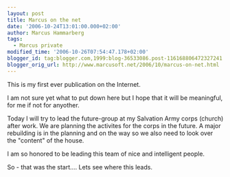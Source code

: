 ```yaml
---
layout: post
title: Marcus on the net
date: '2006-10-24T13:01:00.000+02:00'
author: Marcus Hammarberg
tags:
  - Marcus private
modified_time: '2006-10-26T07:54:47.178+02:00'
blogger_id: tag:blogger.com,1999:blog-36533086.post-116168806472327241
blogger_orig_url: http://www.marcusoft.net/2006/10/marcus-on-net.html
---
```


This is my first ever publication on the Internet.

I am not sure yet what to put down here but I hope that it will be
meaningful, for me if not for anyother.

Today I will try to lead the future-group at my Salvation Army corps
(church) after work. We are planning the activites for the corps in the
future. A major rebuilding is in the planning and on the way so we also
need to look over the "content" of the house.

I am so honored to be leading this team of nice and intelligent
people.

So - that was the start.... Lets see where this leads.
